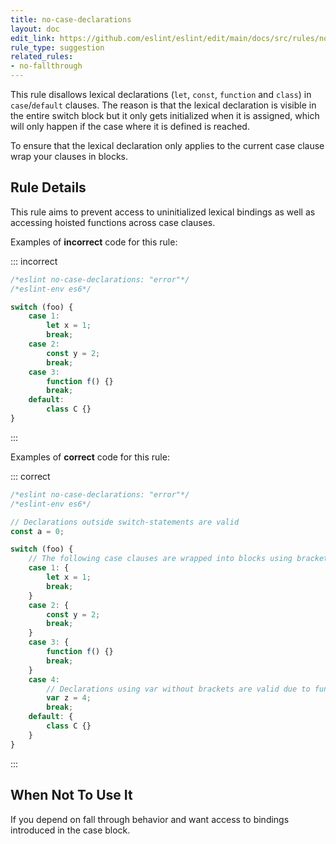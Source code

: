 ```yaml
---
title: no-case-declarations
layout: doc
edit_link: https://github.com/eslint/eslint/edit/main/docs/src/rules/no-case-declarations.md
rule_type: suggestion
related_rules:
- no-fallthrough
---
```


<!--RECOMMENDED-->

This rule disallows lexical declarations (`let`, `const`, `function` and `class`)
in `case`/`default` clauses. The reason is that the lexical declaration is visible
in the entire switch block but it only gets initialized when it is assigned, which
will only happen if the case where it is defined is reached.

To ensure that the lexical declaration only applies to the current case clause
wrap your clauses in blocks.

## Rule Details

This rule aims to prevent access to uninitialized lexical bindings as well as accessing hoisted functions across case clauses.

Examples of **incorrect** code for this rule:

::: incorrect

```js
/*eslint no-case-declarations: "error"*/
/*eslint-env es6*/

switch (foo) {
    case 1:
        let x = 1;
        break;
    case 2:
        const y = 2;
        break;
    case 3:
        function f() {}
        break;
    default:
        class C {}
}
```

:::

Examples of **correct** code for this rule:

::: correct

```js
/*eslint no-case-declarations: "error"*/
/*eslint-env es6*/

// Declarations outside switch-statements are valid
const a = 0;

switch (foo) {
    // The following case clauses are wrapped into blocks using brackets
    case 1: {
        let x = 1;
        break;
    }
    case 2: {
        const y = 2;
        break;
    }
    case 3: {
        function f() {}
        break;
    }
    case 4:
        // Declarations using var without brackets are valid due to function-scope hoisting
        var z = 4;
        break;
    default: {
        class C {}
    }
}
```

:::

## When Not To Use It

If you depend on fall through behavior and want access to bindings introduced in the case block.
